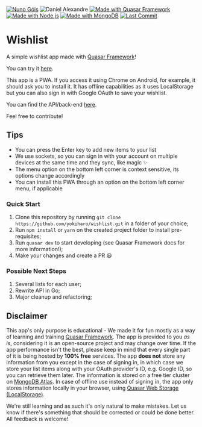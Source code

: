 [![Nuno Góis](https://img.shields.io/badge/NG-Nuno%20G%C3%B3is-blue.svg?style=for-the-badge&logo=visual-studio-code&logoColor=blue)](https://www.nunogois.com)
![Daniel Alexandre](https://img.shields.io/badge/DA-Daniel%20Alexandre-blue.svg?style=for-the-badge&logo=visual-studio-code&logoColor=blue)
[![Made with Quasar Framework](https://img.shields.io/badge/made%20with-Quasar%20Framework-027be3.svg?style=for-the-badge)](https://quasar-framework.org/)
[![Made with Node.js](https://img.shields.io/badge/Made%20with-Node.js-339933.svg?style=for-the-badge&logo=node.js)](https://nodejs.org/en/)
[![Made with MongoDB](https://img.shields.io/badge/Made%20with-MongoDB-47A248.svg?style=for-the-badge&logo=mongodb)](https://www.mongodb.com/)
[![Last Commit](https://img.shields.io/github/last-commit/yokiharo/wishlist.svg?style=for-the-badge)](https://github.com/yokiharo/wishlist/commits/master)

# Wishlist

A simple wishlist app made with [Quasar Framework](https://quasar-framework.org/)!

You can try it [here](https://wishlist-quasar.netlify.com).

This app is a PWA. If you access it using Chrome on Android, for example, it should ask you to install it.
It has offline capabilities as it uses LocalStorage but you can also sign in with Google OAuth to save your wishlist.

You can find the API/back-end [here](https://github.com/yokiharo/wishlist-api).

Feel free to contribute!

## Tips
 - You can press the Enter key to add new items to your list
 - We use sockets, so you can sign in with your account on multiple devices at the same time and they sync, like magic :sparkles:
 - The menu option on the bottom left corner is context sensitive, its options change accordingly
 - You can install this PWA through an option on the bottom left corner menu, if applicable

### Quick Start
1. Clone this repository by running `git clone https://github.com/yokiharo/wishlist.git` in a folder of your choice;
2. Run `npm install` or `yarn` on the created project folder to install pre-requisites;
3. Run `quasar dev` to start developing (see Quasar Framework docs for more information!);
4. Make your changes and create a PR :smiley:


### Possible Next Steps
1. Several lists for each user;
2. Rewrite API in Go;
3. Major cleanup and refactoring;

## Disclaimer
This app's only purpose is educational - We made it for fun mostly as a way of learning and training [Quasar Framework](https://quasar-framework.org/). The app is provided to you *as is*, considering it is an open-source project and may change over time. If the app performance isn't the best, please keep in mind that every single part of it is being hosted by **100% free** services. The app **does not** store any information from you except in the case of signing in, in which case we store your list items along with your OAuth provider's ID, e.g. Google ID, so you can retrieve them later. The information is stored on a free tier cluster on [MongoDB Atlas](https://www.mongodb.com/cloud/atlas). In case of offline use instead of signing in, the app only stores information locally in your browser, using [Quasar Web Storage (LocalStorage)](https://quasar-framework.org/components/web-storage.html).

We're still learning and as such it's only natural to make mistakes. Let us know if there's something that should be corrected or could be done better. All feedback is welcome!